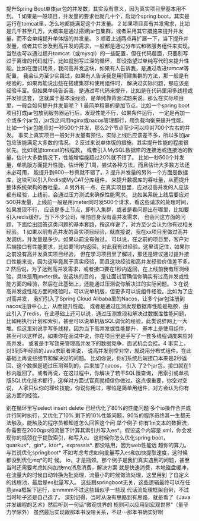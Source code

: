 




提升Spring Boot单体jar包的并发数，其实没有意义，因为真实项目里基本用不到。
1 如果是一般项目，并发量的要求也就几十个，启动个spring boot，其实是运行在tomcat里，怎么地都能满足这个并发量。
2 如果项目真有并发需求，比如是几千甚至几万，大概率是通过搭建jar包集群，或者采用其它措施来提升并发量，而不会单纯提升单体版的并发量。
3 顺着上述两点再扩展一下，当下提升并发量，或者其它涉及到高并发的需求，一般都是通过分布式和微服务组件来实现，
当然也可以通过提升tomcat（或mysql）的一些配置，但在代码层面，只要别写过于离谱的代码就行，比如就别写过深的循环，
即没指望过单纯写代码来提升性能。比如在面试场景，我问高并发这块，如果有人告诉我，是通过改进tomcat等配置，
我会认为至少实践过，如果有人告诉我是用搭建集群的方法，那一般是有经验的，如果再能说出些在搭建集群和使用组件时，
解决过实际问题，那应该是经验丰富。但如果单纯告诉我，是通过写代码来提升，比如是在代码里用多线程或并发锁这套，
这就属于基本没经验，是单纯靠背面试题来说。那么在实际项目里，一般会如何提升并发量呢？
1 最简单粗暴的是加节点。比如一个spring boot项目打成jar包放到服务器运行后，发现性能不行，如果条件运行，
一定是再加一个或多个jar包，jar包之间用nginx或nacos管理都行，用负载均衡来提升性能。
比如一个jar包能应对一秒500个并发，那么2个节点至少可以应对700个左右的并发。
事实上真实项目一般对并发量有预估，实际上线后应该差不多，所以多加jar包应该能满足大多数的情况。
2 反过来说单体版的措施，其实提升性能的程度很优先。比如增加tomcat的线程数，
或者引入MySQL数据库的连接池或连接池的数量，估计大多数情况下，性能增幅能超过20%就不错了。
比如一秒500个并发量，单机版方面提升性能，估计用了1周，尝试各种方法，而且估计大多数方法还未必可用，
能提升到600一秒真就不错了。3 提升并发量的另外一个方面是数据库，这块可以引入Redis或MyCAT分库组件，
来提升数据库的吞吐量，从而提升整体系统架构的吞吐量。
4 另外有一点，在真实项目里，应对过高并发的人应该都有经验，上线前，会通过压力测试来确保性能需求。
比如某系统上线后要应对500并发量，上线前一般是用jmeter同时发500个请求，看这些请求的处理时间，如果发现不行，
应该是多上节点，即引入集群，或者是看问题出在哪里，比如要引入redis缓存。当下不少公司，哪怕自身没有高并发需求，
也会问这方面的问题，下面给出回答这类问题的基本套路，按这样说了，对方至少会认为你有过相关经验。
1 如果以前有高并发的真实项目经验，就直接说，我在xx项目里做过高并发调优，并发量是多少。如果以前没有做过，
可以说，在之前的项目里，客户对后端接口有性能要求，比如要1秒内返回，对此我有过经验。这里请记住，如果你之前没有高并发真实项目经验，
但在学习项目里了解过，那还是建议通过提升接口性能来说，因为这毕竟属于真实经验，而且这块经验和高并发经验价值差不多。
2 然后说，为了达到高并发需求，或者接口要在1秒内返回，在上线前我有压测经验，具体是用jmeter做。说这块的目的，
是让面试官确信你确实有过高并发或性能方面的经验，然后在此基础上，还能通过压测说你解决过的实际问题。
3 在说高并发或性能方面的经验时，可以说单机版，但更多可以说组件经验。比如为了应对高并发，
我们引入了Spring Cloud Alibaba里的Nacos，让多个jar包注册到nacos注册中心上，从而提升性能。
或者是通过压测发现数据库性能是瓶颈，由此引入了redis，在此基础上还可以说，通过压测发现和解决过数据库性能问题，
比如用执行计划和索引，甚至可以说单机版SQL调优的经验，此类说辞网上一大堆。但这里别说手写多线程，因为当下高并发或性能提升，
基本上是使用组件，甚至可以这样说，如果你在面试中说，你在项目里是手写了一套多线程调度来应对高并发，
或者是手写锁来管理高并发下的数据竞争，面试机会会挂。4 事实上，对3到5年经验的Java求职者来说，
说高并发别空对空，就说用分布式组件。在此基础上再说些细节和解决过的问题。
比如你说，你们系统后端接口本来是2秒返回，这个数据是通过压测得到的，后来加了nacos，
引入 了2个jar包，接口就在1秒内返回了。或者再说，在这过程中，你解决了若干SQL慢查询，
用索引或单机版SQL优化技术都行，这样对方面试官真就相信你做过。这点很重要，你空对空说，
人家只认你的理论技能，你说你用过，哪怕是简单用组件，对方会认为你有这方面的经验。



别在循环里写select insert delete 已经优化了80%的性能问题
多个io操作合并成并行同时执行，又优化了10%
剩下的10%性能问题，90%的程序员终其一生都无法触及，能触及的程序员都知道怎么回答这个问
举个例子 你有1m文本的数据流，你需要在2000qps的流量下计算其索引并写入es*。假设这个内容是
xml，你会发现你的瓶颈在于提取索引，和写入e。
这时候你怎么优化spring boot，quarkus*，gin*，ktor*，expressis*..都没啥用，因为web性能远
超你的算力。
与其说优化springboot* 不如考虑考虑如何批量写入es和加快提取速度，这时候都没到优化mq*的时
候。
io，才是瓶颈。那个例子是我们真实遇到的问题，甚至当时还需要考虑如何加快mq消息消费，解决方案
就是快速消费，本地磁盘缓冲，在流量大的时候自动转换为批处理，流量小的时候做流处理，这里用到
了自定义的线程池，最后是es批量写入。
这些跟springboot无关，这些逻辑最终可以在任意java框架下运行，emmmm不过这些辑似乎一些现
代话流处理框架自带，不过当时轮子还是自己造了。
深刻记得，当时从没有思路到有思路，就是看了《Java并发编程的艺术》然后听到一句话“微观世界的
规则可以应用到宏观世界"（量子力学除外）
虽然最后实现跟那本书没啥关系，不过⋯那本书确实好啊